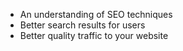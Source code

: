 - An understanding of SEO techniques
- Better search results for users
- Better quality traffic to your website
